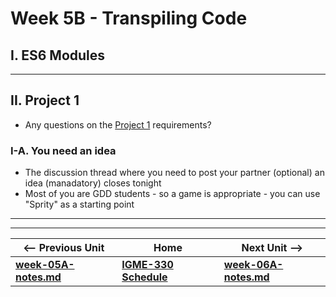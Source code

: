 # Week 5B - Transpiling Code

## I. ES6 Modules

<hr>

## II. Project 1

- Any questions on the [Project 1](../projects/project-1.md) requirements?

### I-A. You need an idea
- The discussion thread where you need to post your partner (optional) an idea (manadatory) closes tonight
- Most of you are GDD students - so a game is appropriate - you can use "Sprity" as a starting point

<!--
- Are you sick of writing all of your JS code in one file and jamming everything into the global scope? ***You should be!***
- Today we are going to look at how to implement the *ES6 Module Pattern*:
  - [ES6 Module Pattern Notes](https://github.com/tonethar/IGME-330-Master/blob/master/notes/ES-6-module-pattern-2195.md)
- Note: One of the requirements of Project 2 is to utilize the *ES6 Module Pattern*
-->



<hr><hr>

| <-- Previous Unit | Home | Next Unit -->
| --- | --- | --- 
| [**week-05A-notes.md**](week-05A-notes.md)     |  [**IGME-330 Schedule**](../schedule.md) | [**week-06A-notes.md**](week-06A-notes.md)
